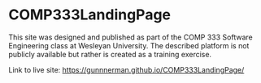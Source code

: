 # COMP333LandingPage
This site was designed and published as part of the COMP 333 Software Engineering class at Wesleyan University. The described platform is not publicly available but rather is created as a training exercise.

Link to live site: https://gunnnerman.github.io/COMP333LandingPage/